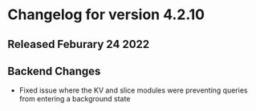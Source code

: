 # Changelog for version 4.2.10

## Released Feburary 24 2022

## Backend Changes
* Fixed issue where the KV and slice modules were preventing queries from entering a background state
